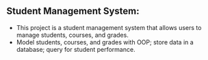 ## Student Management System:

- This project is a student management system that allows users to manage students, courses, and grades.
- Model students, courses, and grades with OOP; store data in a database; query for student performance.
